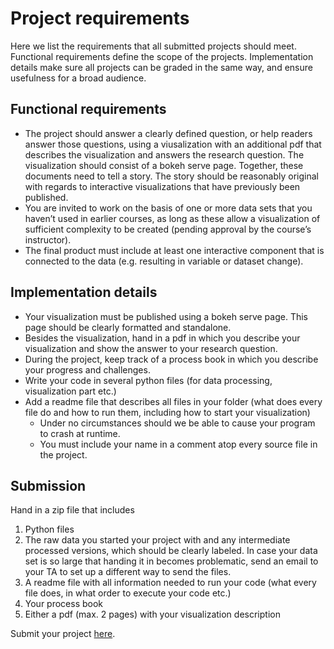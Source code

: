 # Project requirements

Here we list the requirements that all submitted projects should meet. Functional requirements define the scope of the projects. Implementation details make sure all projects can be graded in the same way, and ensure usefulness for a broad audience.

## Functional requirements

* The project should answer a clearly defined question, or help readers answer those questions, using a viusalization with an additional pdf that describes the visualization and answers the research question. The visualization should consist of a bokeh serve page. Together, these documents need to tell a story. The story should be reasonably original with regards to interactive visualizations that have previously been published.
* You are invited to work on the basis of one or more data sets that you haven’t used in earlier courses, as long as these allow a visualization of sufficient complexity to be created (pending approval by the course’s instructor).
* The final product must include at least one interactive component that is connected to the data (e.g. resulting in variable or dataset change).

<!-- Hier zou wel meer bij kunnen over de data pipeline. De eisen zijn nu vooral gericht op enkel de visualisatie. Ergens moet ook duidelijk worden hoe ze hun data hebben verzameld en getransformeerd etc.  -->

## Implementation details

* Your visualization must be published using a bokeh serve page. This page should be clearly formatted and standalone.
* Besides the visualization, hand in a pdf in which you describe your visualization and show the answer to your research question. 
* During the project, keep track of a process book in which you describe your progress and challenges.
* Write your code in several python files (for data processing, visualization part etc.)
* Add a readme file that describes all files in your folder (what does every file do and how to run them, including how to start your visualization)
    * Under no circumstances should we be able to cause your program to crash at runtime.
    * You must include your name in a comment atop every source file in the project.


<!-- Misschien ook toestaan om in een jupyter notebook de uiteindelijke visualisatie te laten zien?  -->

## Submission

Hand in a zip file that includes 

1. Python files 
2. The raw data you started your project with and any intermediate processed versions, which should be clearly labeled. In case your data set is so large that handing it in becomes problematic, send an email to your TA to set up a different way to send the files.
3. A readme file with all information needed to run your code (what every file does, in what order to execute your code etc.)
4. Your process book
5. Either a pdf (max. 2 pages) with your visualization description 

Submit your project [here](/project/submit).


